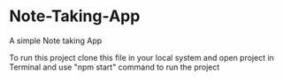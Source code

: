 # Note-Taking-App
A simple Note taking App 

To run this project clone this file in your local system and open project in Terminal and use "npm start" command to run the project
